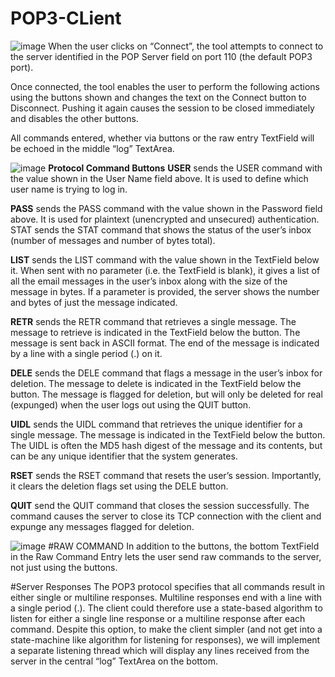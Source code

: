 # POP3-CLient
![image](https://user-images.githubusercontent.com/75926858/213996401-a27a1ef0-176d-4340-8d84-1581d9ce4ccc.png)
When the user clicks on “Connect”, the tool attempts to connect to the server identified in the POP Server
field on port 110 (the default POP3 port).

Once connected, the tool enables the user to perform the following actions using the buttons shown and
changes the text on the Connect button to Disconnect. Pushing it again causes the session to be closed
immediately and disables the other buttons.

All commands entered, whether via buttons or the raw entry TextField will be echoed in the middle “log”
TextArea.

![image](https://user-images.githubusercontent.com/75926858/213996491-3a2d20f7-ce9a-4592-bc1e-a41e65b314d0.png)
 **Protocol Command Buttons**
**USER** sends the USER command with the value shown in the User Name field above. It is used to define
which user name is trying to log in.

**PASS** sends the PASS command with the value shown in the Password field above. It is used for plaintext
(unencrypted and unsecured) authentication.
STAT sends the STAT command that shows the status of the user’s inbox (number of messages and number
of bytes total).

**LIST** sends the LIST command with the value shown in the TextField below it. When sent with no
parameter (i.e. the TextField is blank), it gives a list of all the email messages in the user’s inbox
along with the size of the message in bytes. If a parameter is provided, the server shows the number
and bytes of just the message indicated.

**RETR** sends the RETR command that retrieves a single message. The message to retrieve is indicated in
the TextField below the button. The message is sent back in ASCII format. The end of the message
is indicated by a line with a single period (.) on it. 

**DELE** sends the DELE command that flags a message in the user’s inbox for deletion. The message to delete
is indicated in the TextField below the button. The message is flagged for deletion, but will only be
deleted for real (expunged) when the user logs out using the QUIT button.

**UIDL** sends the UIDL command that retrieves the unique identifier for a single message. The message is
indicated in the TextField below the button. The UIDL is often the MD5 hash digest of the message
and its contents, but can be any unique identifier that the system generates.

**RSET** sends the RSET command that resets the user’s session. Importantly, it clears the deletion flags set
using the DELE button.

**QUIT** send the QUIT command that closes the session successfully. The command causes the server to close
its TCP connection with the client and expunge any messages flagged for deletion.

![image](https://user-images.githubusercontent.com/75926858/213996948-4699ebe3-e659-49cf-8830-096eec798192.png)
#RAW COMMAND
In addition to the buttons, the bottom TextField in the Raw Command Entry lets the user send raw
commands to the server, not just using the buttons.

#Server Responses
The POP3 protocol specifies that all commands result in either single or multiline responses. Multiline
responses end with a line with a single period (.). The client could therefore use a state-based algorithm to
listen for either a single line response or a multiline response after each command.
Despite this option, to make the client simpler (and not get into a state-machine like algorithm for listening
for responses), we will implement a separate listening thread which will display any lines received from the
server in the central “log” TextArea on the bottom.
